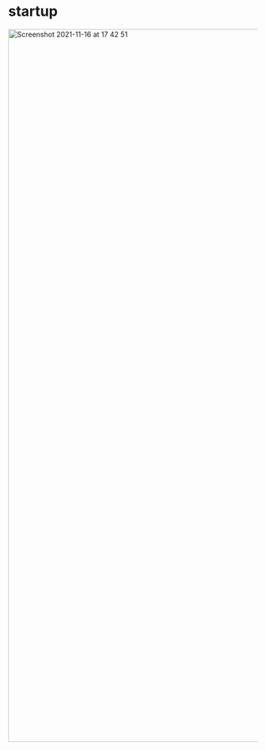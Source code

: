# startup


<img width="1440" alt="Screenshot 2021-11-16 at 17 42 51" src="https://user-images.githubusercontent.com/88280202/142017370-315435a7-ec86-4337-bdf1-acf2b4244c3a.png">
